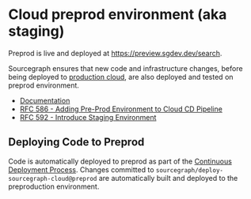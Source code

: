 # Cloud preprod environment (aka staging)

Preprod is live and deployed at https://preview.sgdev.dev/search.

Sourcegraph ensures that new code and infrastructure changes, before being deployed to [production cloud](https://sourcegraph.com), are also deployed and tested on preprod environment.

- [Documentation](https://docs.google.com/document/d/1yGYsFIkvhPrsq4THW1TTnDJlx5vCM2AC4lJK0xpgz24)
- [RFC 586 - Adding Pre-Prod Environment to Cloud CD Pipeline](https://docs.google.com/document/d/1x7Luv4YM5g3iGxtRcc8YUhf6LKky8P0MOFmbSryrzic)
- [RFC 592 - Introduce Staging Environment](https://docs.google.com/document/d/13kVYJSoTWYgyeBFXeJnasF3WU7SHyOjhSNpp9yV_pvY)

## Deploying Code to Preprod

Code is automatically deployed to preprod as part of the [Continuous Deployment Process](../../process/deployments/index.md#continuous-deployment-process). Changes committed to `sourcegraph/deploy-sourcegraph-cloud@preprod` are automatically built and deployed to the preproduction environment.
